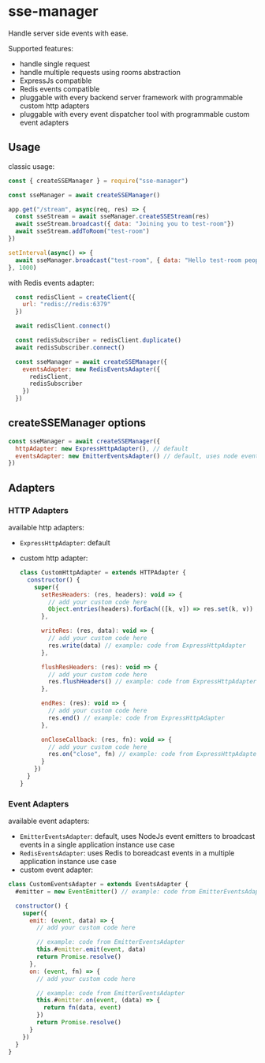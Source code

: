 # sse-manager

Handle server side events with ease.

Supported features:

- handle single request
- handle multiple requests using rooms abstraction
- ExpressJs compatible
- Redis events compatible
- pluggable with every backend server framework with programmable custom http adapters
- pluggable with every event dispatcher tool with programmable custom event adapters

## Usage

classic usage:

``` js
const { createSSEManager } = require("sse-manager")

const sseManager = await createSSEManager()

app.get("/stream", async(req, res) => {
  const sseStream = await sseManager.createSSEStream(res)
  await sseStream.broadcast({ data: "Joining you to test-room"})
  await sseStream.addToRoom("test-room")
})

setInterval(async() => {
  await sseManager.broadcast("test-room", { data: "Hello test-room people!" })
}, 1000)
```

with Redis events adapter:

```js
  const redisClient = createClient({
    url: "redis://redis:6379"
  })

  await redisClient.connect()

  const redisSubscriber = redisClient.duplicate()
  await redisSubscriber.connect()

  const sseManager = await createSSEManager({
    eventsAdapter: new RedisEventsAdapter({
      redisClient,
      redisSubscriber
    })
  })
```

## createSSEManager options

``` js
const sseManager = await createSSEManager({
  httpAdapter: new ExpressHttpAdapter(), // default
  eventsAdapter: new EmitterEventsAdapter() // default, uses node event emitters to broadcast events
})
```

## Adapters

### HTTP Adapters

available http adapters:

- `ExpressHttpAdapter`: default
- custom http adapter:

    ```js
    class CustomHttpAdapter = extends HTTPAdapter {
      constructor() {
        super({
          setResHeaders: (res, headers): void => {
            // add your custom code here
            Object.entries(headers).forEach(([k, v]) => res.set(k, v)) // example: code from ExpressHttpAdapter
          },

          writeRes: (res, data): void => {
            // add your custom code here
            res.write(data) // example: code from ExpressHttpAdapter
          },

          flushResHeaders: (res): void => {
            // add your custom code here
            res.flushHeaders() // example: code from ExpressHttpAdapter
          },

          endRes: (res): void => {
            // add your custom code here
            res.end() // example: code from ExpressHttpAdapter
          },

          onCloseCallback: (res, fn): void => {
            // add your custom code here
            res.on("close", fn) // example: code from ExpressHttpAdapter
          }
        })
      }
    }
    ```

### Event Adapters

available event adapters:

- `EmitterEventsAdapter`: default, uses NodeJs event emitters to broadcast events in a single application instance use case
- `RedisEventsAdapter`: uses Redis to boreadcast events in a multiple application instance use case
- custom event adapter:

``` js
class CustomEventsAdapter = extends EventsAdapter {
  #emitter = new EventEmitter() // example: code from EmitterEventsAdapter

  constructor() {
    super({
      emit: (event, data) => {
        // add your custom code here

        // example: code from EmitterEventsAdapter
        this.#emitter.emit(event, data)
        return Promise.resolve()
      },
      on: (event, fn) => {
        // add your custom code here

        // example: code from EmitterEventsAdapter
        this.#emitter.on(event, (data) => {
          return fn(data, event)
        })
        return Promise.resolve()
      }
    })
  }
}
```
